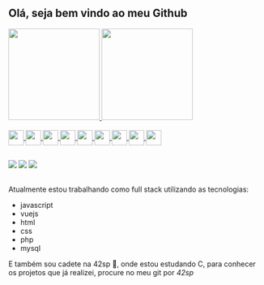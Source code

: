 ## Olá, seja bem vindo ao meu Github

<div>
  <a href="https://github.com/GustavoPix">
  <img height="180em" src="https://github-readme-stats.vercel.app/api?username=GustavoPix&show_icons=true&theme=dracula&include_all_commits=true&count_private=true"/>
  <img height="180em" src="https://github-readme-stats.vercel.app/api/top-langs/?username=GustavoPix&layout=compact&langs_count=7&theme=dracula"/>
</div>
<div style="display: inline_block"><br>
  <img align="center" height="30" src="https://cdn.jsdelivr.net/gh/devicons/devicon/icons/javascript/javascript-original.svg" />
  <img align="center" height="30" src="https://cdn.jsdelivr.net/gh/devicons/devicon/icons/html5/html5-original-wordmark.svg" />
  <img align="center" height="30" src="https://cdn.jsdelivr.net/gh/devicons/devicon/icons/css3/css3-original-wordmark.svg" />
  <img align="center" height="30" src="https://cdn.jsdelivr.net/gh/devicons/devicon/icons/vuejs/vuejs-original.svg" />
  <img align="center" height="30" src="https://cdn.jsdelivr.net/gh/devicons/devicon/icons/sass/sass-original.svg" />
  <img align="center" height="30" src="https://cdn.jsdelivr.net/gh/devicons/devicon/icons/csharp/csharp-original.svg" />
  <img align="center" height="30" src="https://cdn.jsdelivr.net/gh/devicons/devicon/icons/unity/unity-original.svg" />
  <img align="center" height="30" src="https://cdn.jsdelivr.net/gh/devicons/devicon/icons/mysql/mysql-original.svg" />
  <img align="center" height="30" src="https://cdn.jsdelivr.net/gh/devicons/devicon/icons/php/php-original.svg" />
</div>

##
  
 <a href="https://www.linkedin.com/in/gustavopix/"><img src="https://img.shields.io/badge/LinkedIn-0077B5?style=for-the-badge&logo=linkedin&logoColor=white"></a> 
 <a href="https://www.twitch.tv/gustavopix"><img src="https://img.shields.io/badge/Twitch-9146FF?style=for-the-badge&logo=twitch&logoColor=white"></a> 
 <a href="https://steamcommunity.com/id/GustavoPix"><img src="https://img.shields.io/badge/Steam-000000?style=for-the-badge&logo=steam&logoColor=white"></a> 

##
  
Atualmente estou trabalhando como full stack utilizando as tecnologias:
 
- javascript
- vuejs
- html
- css
- php
- mysql
  
E também sou cadete na 42sp 🙂, onde estou estudando C, para conhecer os projetos que já realizei, procure no meu git por *42sp*
